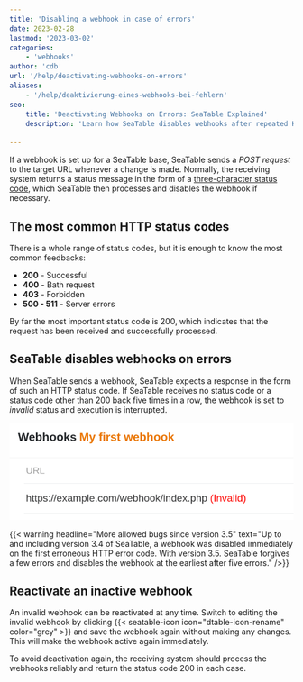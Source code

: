 ```yaml
---
title: 'Disabling a webhook in case of errors'
date: 2023-02-28
lastmod: '2023-03-02'
categories:
    - 'webhooks'
author: 'cdb'
url: '/help/deactivating-webhooks-on-errors'
aliases:
    - '/help/deaktivierung-eines-webhooks-bei-fehlern'
seo:
    title: 'Deactivating Webhooks on Errors: SeaTable Explained'
    description: 'Learn how SeaTable disables webhooks after repeated HTTP errors and how to reactivate invalid hooks for reliable automation.'

---
```


If a webhook is set up for a SeaTable base, SeaTable sends a _POST request_ to the target URL whenever a change is made. Normally, the receiving system returns a status message in the form of a [three-character status code](https://en.wikipedia.org/wiki/List_of_HTTP_status_codes), which SeaTable then processes and disables the webhook if necessary.

## The most common HTTP status codes

There is a whole range of status codes, but it is enough to know the most common feedbacks:

- **200** - Successful
- **400** - Bath request
- **403** - Forbidden
- **500 - 511** - Server errors

By far the most important status code is 200, which indicates that the request has been received and successfully processed.

## SeaTable disables webhooks on errors

When SeaTable sends a webhook, SeaTable expects a response in the form of such an HTTP status code. If SeaTable receives no status code or a status code other than 200 back five times in a row, the webhook is set to _invalid_ status and execution is interrupted.

![Invalid webhook](images/invalid-webhook.png)

{{< warning headline="More allowed bugs since version 3.5" text="Up to and including version 3.4 of SeaTable, a webhook was disabled immediately on the first erroneous HTTP error code. With version 3.5. SeaTable forgives a few errors and disables the webhook at the earliest after five errors." />}}

## Reactivate an inactive webhook

An invalid webhook can be reactivated at any time. Switch to editing the invalid webhook by clicking {{< seatable-icon icon="dtable-icon-rename" color="grey" >}} and save the webhook again without making any changes. This will make the webhook active again immediately.

To avoid deactivation again, the receiving system should process the webhooks reliably and return the status code 200 in each case.
